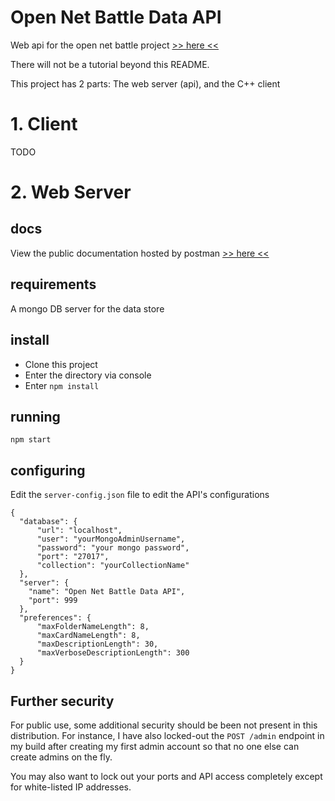 # Open Net Battle Data API
Web api for the open net battle project [>> here <<](https://github.com/TheMaverickProgrammer/OpenNetBattle)

There will not be a tutorial beyond this README. 

This project has 2 parts: The web server (api), and the C++ client

# 1. Client

TODO

# 2. Web Server
## docs
View the public documentation hosted by postman [>> here <<](https://documenter.getpostman.com/view/9873403/SWLYAWAU)

## requirements
A mongo DB server for the data store

## install
- Clone this project
- Enter the directory via console
- Enter `npm install`

## running
`npm start`

## configuring
Edit the `server-config.json` file to edit the API's configurations


```
{
  "database": {
	  "url": "localhost",
	  "user": "yourMongoAdminUsername",
	  "password": "your mongo password",
	  "port": "27017",
	  "collection": "yourCollectionName" 
  },
  "server": {
    "name": "Open Net Battle Data API",
    "port": 999
  },
  "preferences": {
	  "maxFolderNameLength": 8,
	  "maxCardNameLength": 8,
	  "maxDescriptionLength": 30,
	  "maxVerboseDescriptionLength": 300
  }
}

```

## Further security
For public use, some additional security should be been not present in this distribution. For instance, I have also locked-out the `POST /admin` endpoint in my build after creating my first admin account so that no one else can create admins on the fly.

You may also want to lock out your ports and API access completely except for white-listed IP addresses. 
